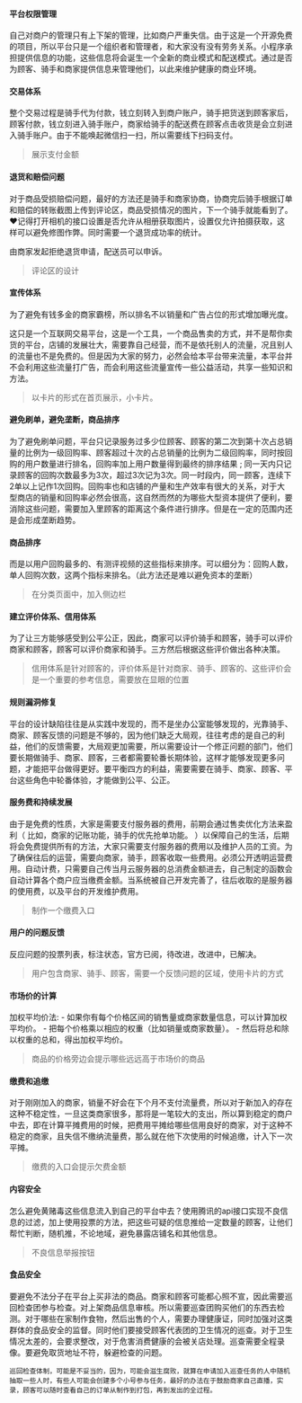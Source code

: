 #### 平台权限管理

自己对商户的管理只有上下架的管理，比如商户严重失信。由于这是一个开源免费的项目，所以平台只是一个组织者和管理者，和大家没有没有劳务关系。小程序承担提供信息的功能，这些信息将会诞生一个全新的商业模式和配送模式。通过是否为顾客、骑手和商家提供信息来管理他们，以此来维护健康的商业环境。

#### 交易体系

整个交易过程是骑手代为付款，钱立刻转入到商户账户，骑手把货送到顾客家后，顾客付款，钱立刻进入骑手账户，商家给骑手的配送费在顾客点击收货是会立刻进入骑手账户。由于不能唤起微信扫一扫，所以需要线下扫码支付。

> 展示支付金额

#### 退货和赔偿问题

对于商品受损赔偿问题，最好的方法还是骑手和商家协商，协商完后骑手根据订单和赔偿的转账截图上传到评论区，商品受损情况的图片，下一个骑手就能看到了。❤️记得打开相机的接口设置是否允许从相册获取图片，设置仅允许拍摄获取，这样可以避免修图作弊。同时需要一个退货成功率的统计。

由商家发起拒绝退货申请，配送员可以申诉。

> 评论区的设计

#### 宣传体系

为了避免有钱多金的商家霸榜，所以排名不以销量和广告占位的形式增加曝光度。

这只是一个互联网交易平台，这是一个工具，一个商品售卖的方式，并不是帮你卖货的平台，店铺的发展壮大，需要靠自己经营，而不是依托别人的流量，况且别人的流量也不是免费的。但是因为大家的努力，必然会给本平台带来流量，本平台并不会利用这些流量打广告，而会利用这些流量宣传一些公益活动，共享一些知识和方法。

> 以卡片的形式在首页展示，小卡片。

#### 避免刷单，避免垄断，商品排序

为了避免刷单问题，平台只记录服务过多少位顾客、顾客的第二次到第十次占总销量的比例为一级回购率、顾客超过十次的占总销量的比例为二级回购率，同时按回购的用户数量进行排名，回购率加上用户数量得到最终的排序结果 ; 同一天内只记录顾客的回购次数最多为3次，超过3次记为3次。同一时段内，同一顾客，连续下2单以上记作1次回购。回购率也和店铺的产量和生产效率有很大的关系，对于大型商店的销量和回购率必然会很高，这自然而然的为哪些大型资本提供了便利，要消除这些问题，需要加入里顾客的距离这个条件进行排序。但是在一定的范围内还是会形成垄断趋势。



#### 商品排序

而是以用户回购最多的、有测评视频的这些指标来排序。可以细分为：回购人数，单人回购次数，这两个指标来排名。（此方法还是难以避免资本的垄断）

> 在分类页面中，加入侧边栏
>

#### 建立评价体系、信用体系

为了让三方能够感受到公平公正，因此，商家可以评价骑手和顾客，骑手可以评价商家和顾客，顾客可以评价商家和骑手。三方然后根据这些评价做出各种决策。

> 信用体系是针对顾客的，评价体系是针对商家、骑手、顾客的、这些评价会是一个重要的参考信息，需要放在显眼的位置
>

#### 规则漏洞修复

平台的设计缺陷往往是从实践中发现的，而不是坐办公室能够发现的，光靠骑手、商家、顾客反馈的问题是不够的，因为他们缺乏大局观，往往考虑的是自己的利益，他们的反馈需要，大局观更加需要，所以需要设计一个修正问题的部门，他们要长期做骑手、商家、顾客，三者都需要轮番长期体验，这样才能够发现更多问题，才能把平台做得更好。要平衡四方的利益，需要需要在骑手、商家、顾客、平台这些角色中轮番体验，才能做到公平、公正。

#### 服务费和持续发展

由于是免费的性质，大家是需要支付服务器的费用，前期会通过售卖优化方法来盈利（  比如，商家的记账功能，骑手的优先抢单功能。 ）以保障自己的生活，后期将会免费提供所有的方法，大家只需要支付服务器的费用以及维护人员的工资。为了确保往后的运营，需要向商家，骑手，顾客收取一些费用。必须公开透明运营费用。自动计费，只需要自己传当月云服务器的总消费金额进去，自己制定的函数会自动计算各个商户应当缴费金额。当系统被自己开发完善了，往后收取的是服务器的使用费，以及平台的开发维护费用。

> 制作一个缴费入口

#### 用户的问题反馈

反应问题的投票列表，标注状态，官方已阅，待改进，改进中，已解决。

> 用户包含商家、骑手、顾客，需要一个反馈问题的区域，使用卡片的方式

#### 市场价的计算

加权平均价法:  - 如果你有每个价格区间的销售量或商家数量信息，可以计算加权平均价。  - 把每个价格乘以相应的权重（比如销量或商家数量）。  - 然后将总和除以权重的总和，得出加权平均价。

> 商品的价格旁边会提示哪些远远高于市场价的商品

#### 缴费和追缴

对于刚刚加入的商家，销量不好会在下个月不支付流量费，所以对于新加入的存在这种不稳定性，一旦这类商家很多，那将是一笔较大的支出，所以算到稳定的商户中去，即在计算平摊费用的时候，把费用平摊给哪些信用良好的商家，对于这种不稳定的商家，且失信不缴纳流量费，那么就在他下次使用的时候追缴，计入下一次平摊。

> 缴费的入口会提示欠费金额

#### 内容安全

怎么避免黄赌毒这些信息流入到自己的平台中去？使用腾讯的api接口实现不良信息的过滤，加上使用投票的方法，把这些可疑的信息推给一定数量的顾客，让他们帮忙判断，随机推，不论地域，避免暴露店铺名和其他信息。

> 不良信息举报按钮

#### 食品安全

要避免不法分子在平台上买非法的商品。商家和顾客可能都心照不宣，因此需要巡回检查团参与检查。对上架商品信息审核。所以需要巡查团购买他们的东西去检测。对于哪些在家制作食物，然后出售的个人，需要办理健康证，同时加强对这类群体的食品安全的监督。同时他们要接受顾客代表团的卫生情况的巡查。对于卫生情况太差的，会要求整改，对于危害消费健康的会被关店处理。巡查需要全程录像。要避免取货地址不符，躲避检查的问题。

`巡回检查体制，可能是不妥当的，因为，可能会滋生腐败，就算在申请加入巡查任务的人中随机抽取一些人时，有些人可能会创建多个小号参与任务，最好的办法在于鼓励商家自己直播，实录，顾客可以随时查看自己的订单从制作到打包，再到发出的全过程。`

